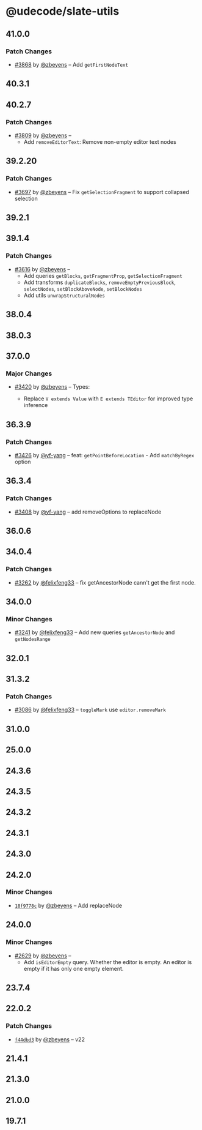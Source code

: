 # @udecode/slate-utils

## 41.0.0

### Patch Changes

- [#3868](https://github.com/udecode/plate/pull/3868) by [@zbeyens](https://github.com/zbeyens) – Add `getFirstNodeText`

## 40.3.1

## 40.2.7

### Patch Changes

- [#3809](https://github.com/udecode/plate/pull/3809) by [@zbeyens](https://github.com/zbeyens) –
  - Add `removeEditorText`: Remove non-empty editor text nodes

## 39.2.20

### Patch Changes

- [#3697](https://github.com/udecode/plate/pull/3697) by [@zbeyens](https://github.com/zbeyens) – Fix `getSelectionFragment` to support collapsed selection

## 39.2.1

## 39.1.4

### Patch Changes

- [#3616](https://github.com/udecode/plate/pull/3616) by [@zbeyens](https://github.com/zbeyens) –
  - Add queries `getBlocks`, `getFragmentProp`, `getSelectionFragment`
  - Add transforms `duplicateBlocks`, `removeEmptyPreviousBlock`, `selectNodes`, `setBlockAboveNode`, `setBlockNodes`
  - Add utils `unwrapStructuralNodes`

## 38.0.4

## 38.0.3

## 37.0.0

### Major Changes

- [#3420](https://github.com/udecode/plate/pull/3420) by [@zbeyens](https://github.com/zbeyens) – Types:

  - Replace `V extends Value` with `E extends TEditor` for improved type inference

## 36.3.9

### Patch Changes

- [#3426](https://github.com/udecode/plate/pull/3426) by [@yf-yang](https://github.com/yf-yang) – feat: `getPointBeforeLocation` - Add `matchByRegex` option

## 36.3.4

### Patch Changes

- [#3408](https://github.com/udecode/plate/pull/3408) by [@yf-yang](https://github.com/yf-yang) – add removeOptions to replaceNode

## 36.0.6

## 34.0.4

### Patch Changes

- [#3262](https://github.com/udecode/plate/pull/3262) by [@felixfeng33](https://github.com/felixfeng33) – fix getAncestorNode cann't get the first node.

## 34.0.0

### Minor Changes

- [#3241](https://github.com/udecode/plate/pull/3241) by [@felixfeng33](https://github.com/felixfeng33) – Add new queries `getAncestorNode` and `getNodesRange`

## 32.0.1

## 31.3.2

### Patch Changes

- [#3086](https://github.com/udecode/plate/pull/3086) by [@felixfeng33](https://github.com/felixfeng33) – `toggleMark` use `editor.removeMark`

## 31.0.0

## 25.0.0

## 24.3.6

## 24.3.5

## 24.3.2

## 24.3.1

## 24.3.0

## 24.2.0

### Minor Changes

- [`18f9778c`](https://github.com/udecode/plate/commit/18f9778cda9450cd99a71c47ab0767b64813db1a) by [@zbeyens](https://github.com/zbeyens) – Add replaceNode

## 24.0.0

### Minor Changes

- [#2629](https://github.com/udecode/plate/pull/2629) by [@zbeyens](https://github.com/zbeyens) –
  - Add `isEditorEmpty` query. Whether the editor is empty. An editor is empty if it has only one empty element.

## 23.7.4

## 22.0.2

### Patch Changes

- [`f44dbd3`](https://github.com/udecode/plate/commit/f44dbd3f322a828753da31ec28576587e63ea047) by [@zbeyens](https://github.com/zbeyens) – v22

## 21.4.1

## 21.3.0

## 21.0.0

## 19.7.1
